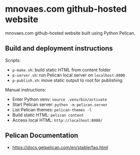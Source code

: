 # mnovaes.com github-hosted website

mnovaes.com github-hosted website built using Python Pelican.

## Build and deployment instructions

Scripts:

- `p-make.sh`: build static HTML from content folder
- `p-server.sh`: run Pelican local server on `localhost:8000`
- `p-publish.sh`: move static output to root for publishing

Manual instructions:

- Enter Python venv: `source .venv/bin/activate`
- Start Pelican server: `python -m pelican.server`
- List Pelican themes: `pelican-themes -l`
- Build static HTML: `pelican content`
- Access local HTML: `http://localhost:8000/`

## Pelican Documentation

- https://docs.getpelican.com/en/stable/faq.html
